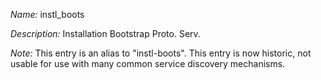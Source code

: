 _Name:_ instl_boots

_Description:_ Installation Bootstrap Proto. Serv.

_Note:_ This entry is an alias to "instl-boots".
This entry is now historic, not usable for use with many
common service discovery mechanisms.

